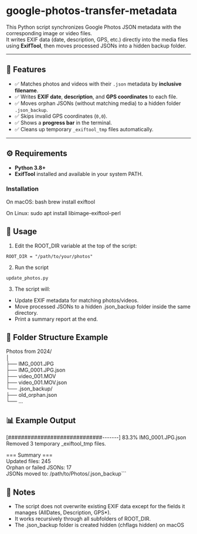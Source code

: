 # google-photos-transfer-metadata

This Python script synchronizes Google Photos JSON metadata with the corresponding image or video files.  
It writes EXIF data (date, description, GPS, etc.) directly into the media files using **ExifTool**, then moves processed JSONs into a hidden backup folder.

---

## 🧩 Features

- ✅ Matches photos and videos with their `.json` metadata by **inclusive filename**.  
- ✅ Writes **EXIF date**, **description**, and **GPS coordinates** to each file.  
- ✅ Moves orphan JSONs (without matching media) to a hidden folder `.json_backup`.  
- ✅ Skips invalid GPS coordinates (`0,0`).  
- ✅ Shows a **progress bar** in the terminal.  
- ✅ Cleans up temporary `_exiftool_tmp` files automatically.  

---

## ⚙️ Requirements

- **Python 3.8+**
- **ExifTool** installed and available in your system PATH.

### Installation

On macOS:
bash
brew install exiftool

On Linux:
sudo apt install libimage-exiftool-perl

## 🚀 Usage

1. Edit the ROOT_DIR variable at the top of the script:

`ROOT_DIR = "/path/to/your/photos"`

2. Run the script

`update_photos.py`

3. The script will:
   
- Update EXIF metadata for matching photos/videos.
- Move processed JSONs to a hidden .json_backup folder inside the same directory.
- Print a summary report at the end.

## 📁 Folder Structure Example

Photos from 2024/  
│  
├── IMG_0001.JPG  
├── IMG_0001.JPG.json  
├── video_001.MOV  
├── video_001.MOV.json  
└── .json_backup/  
    ├── old_orphan.json  
    └── ...  

## 📊 Example Output

[#############################-------]  83.3% IMG_0001.JPG.json  
Removed 3 temporary _exiftool_tmp files.  

=== Summary ===  
Updated files: 245  
Orphan or failed JSONs: 17  
JSONs moved to: /path/to/Photos/.json_backup```  

## 🧠 Notes

- The script does not overwrite existing EXIF data except for the fields it manages (AllDates, Description, GPS*).
- It works recursively through all subfolders of ROOT_DIR.
- The .json_backup folder is created hidden (chflags hidden) on macOS
